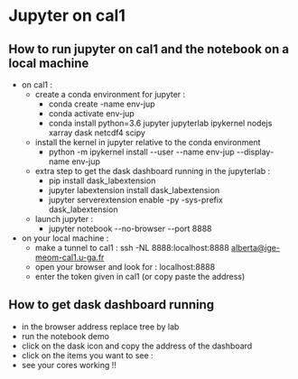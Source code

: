 # Jupyter on cal1

## How to run jupyter on cal1 and the notebook on a local machine

 - on cal1  :
   - create a conda environment for jupyter : 
      - conda create -name env-jup
      - conda activate env-jup
      - conda install python=3.6 jupyter jupyterlab ipykernel nodejs xarray dask netcdf4 scipy
   - install the kernel in jupyter relative to the conda environment
      - python -m ipykernel install --user --name env-jup --display-name env-jup
   - extra step to get the dask dashboard running in the jupyterlab :
      - pip install dask_labextension
      - jupyter labextension install dask_labextension
      - jupyter serverextension enable -py -sys-prefix dask_labextension
   - launch jupyter :
      - jupyter notebook --no-browser --port 8888
 - on your local machine :
   - make a tunnel to cal1 : ssh -NL 8888:localhost:8888 alberta@ige-meom-cal1.u-ga.fr
   - open your browser and look for : localhost:8888
   - enter the token given in cal1 (or copy paste the address)
   
   
## How to get dask dashboard running

  - in the browser address replace tree by lab
  - run the notebook demo
  - click on the dask icon and copy the address of the dashboard
  - click on the items you want to see : 
  - see your cores working !!
